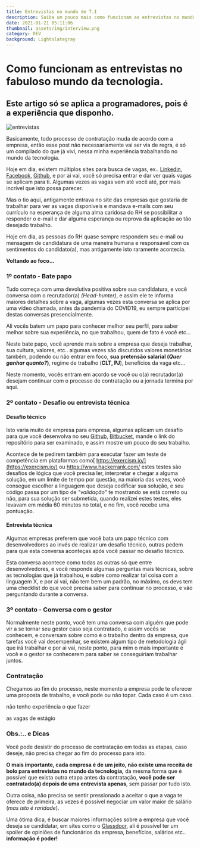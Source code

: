 ```yaml
---
title: Entrevistas no mundo de T.I
description: Saiba um pouco mais como funcionam as entrevistas no mundo da técnologia
date: 2021-01-21 05:11:06
thumbnail: assets/img/interview.png
category: DEV
background: Lightslategray
---
```

# Como funcionam as entrevistas no fabuloso mundo da tecnologia.

## **Este artigo só se aplica a programadores, pois é a experiência que disponho.**

![entrevistas](assets/img/interview.png "entrevistas")

Basicamente, todo processo de contratação muda de acordo com a empresa, então esse post não necessariamente vai ser via de regra, é só um compilado do que já vivi, nessa minha experiência trabalhando no mundo da tecnologia.

Hoje em dia, existem múltiplos sites para busca de vagas, ex.. [Linkedin](https://www.linkedin.com/feed/), [Facebook](https://www.facebook.com/groups/frontendvagas), [Github](https://github.com/frontendbr/vagas), e por ai vai, você só precisa entrar e dar ver quais vagas se aplicam para ti. Algumas vezes as vagas vem até você até, por mais incrível que isto possa parecer.

Mas o tio aqui, antigamente entrava no site das empresas que gostaria de trabalhar para ver as vagas disponíveis e mandava e-mails com seu currículo na esperança de alguma alma caridosa do RH se possibilitar a responder o e-mail e dar alguma esperança ou reprova da aplicação ao tão desejado trabalho. 

Hoje em dia, as pessoas do RH quase sempre respondem seu e-mail ou mensagem de candidatura de uma maneira humana e responsável com os sentimentos do candidato(a), mas antigamente isto raramente acontecia.

**Voltando ao foco...**

### **1º contato - Bate papo**

Tudo começa com uma devolutiva positiva sobre sua candidatura, e você conversa com o recrutador(a) *(Head-hunter)*, e assim ele te informa maiores detalhes sobre a vaga, algumas vezes esta conversa se aplica por uma vídeo chamada, antes da pandemia do COVID19, eu sempre participei destas conversas presencialmente. 

Ali vocês batem um papo para conhecer melhor seu perfil, para saber melhor sobre sua experiência, no que trabalhou, quem de fato é você etc...

Neste bate papo, você aprende mais sobre a empresa que deseja trabalhar, sua cultura, valores, etc.. algumas vezes são discutidos valores monetários também, podendo ou não entrar em foco, **sua pretensão salarial (***Quer ganhar quanto?***)**, regime de trabalho (**CLT, PJ**), benefícios da vaga etc...

Neste momento, vocês entram em acordo se você ou o(a) recrutador(a) desejam continuar com o processo de contratação ou a jornada termina por aqui.

### **2º contato - Desafio ou entrevista técnica**

#### Desafio técnico

Isto varia muito de empresa para empresa, algumas aplicam um desafio para que você desenvolva no seu [Github](https://github.com/), [Bitbucket](https://bitbucket.org/), mande o link do repositório para ser examinado, e assim mostre um pouco do seu trabalho. 

Acontece de te pedirem também para executar fazer um teste de competência em plataformas como[ https://exercism.io/](https://exercism.io/) ou <https://www.hackerrank.com/> estes testes são desafios de lógica que você precisa ler, interpretar e chegar a alguma solução, em um limite de tempo por questão, na maioria das vezes, você consegue escolher a linguagem que deseja codificar sua solução, e seu código passa por um tipo de *"validação"* te mostrando se está correto ou não, para sua solução ser submetida, quando realizei estes testes, eles levavam em média 60 minutos no total, e no fim, você recebe uma pontuação.

#### Entrevista técnica

Algumas empresas preferem que você bata um papo técnico com desenvolvedores ao invés de realizar um desafio técnico, outras pedem para que esta conversa aconteças após você passar no desafio técnico.

Esta conversa acontece como todas as outras só que entre desenvolvedores, e você responde algumas perguntas mais técnicas, sobre as tecnologias que já trabalhou, e sobre como realizar tal coisa com a linguagem X, e por ai vai, não tem bem um padrão, no máximo, os devs tem uma checklist do que você precisa saber para continuar no processo, e vão perguntando durante a conversa.

### **3º contato - Conversa com o gestor**

Normalmente neste ponto, você tem uma conversa com alguém que pode vir a se tornar seu gestor caso seja contratado, e assim vocês se conhecem, e conversam sobre como é o trabalho dentro da empresa, que tarefas você vai desempenhar, se existem algum tipo de metodologia ágil que irá trabalhar e por ai vai, neste ponto, para mim o mais importante é você e o gestor se conhecerem para saber se conseguiriam trabalhar juntos.

### **Contratação**

Chegamos ao fim do processo, neste momento a empresa pode te oferecer uma proposta de trabalho, e você pode ou não topar. Cada caso é um caso.



não tenho experiência o que fazer 

as vagas de estágio

### Obs.:.. e Dicas

Você pode desistir do processo de contratação em todas as etapas, caso deseje, não precisa chegar ao fim do processo para isto.

**O mais importante, cada empresa é de um jeito, não existe uma receita de bolo para entrevistas no mundo da tecnologia,** da mesma forma que é possível que exista outra etapa antes da contratação, **você pode ser contratado(a) depois de uma entrevista apenas**, sem passar por tudo isto.

Outra coisa, não precisa se sentir pressionado a aceitar o que a vaga te oferece de primeira, as vezes é possível negociar um valor maior de salário (*mas isto é raridade*).

Uma ótima dica, é buscar maiores informações sobre a empresa que você deseja se candidatar, em sites como o [Glassdoor](https://www.glassdoor.com.br/member/home/index.htm), ali é possível ter um spoiler de opiniões de funcionários da empresa, benefícios, salários etc.. **informação é poder!**